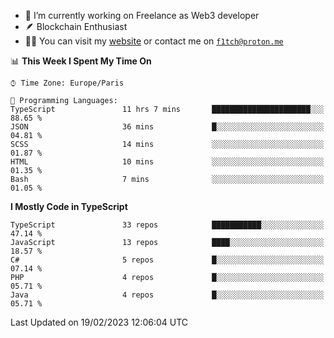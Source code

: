- 🔭 I’m currently working on Freelance as Web3 developer
- 🪶 Blockchain Enthusiast
- 👨‍💻 You can visit my [website](https://f1tch.xyz) or contact me on [`f1tch@proton.me`](mailto:f1tch@proton.me)

<!--START_SECTION:waka-->
📊 **This Week I Spent My Time On** 

```text
⌚︎ Time Zone: Europe/Paris

💬 Programming Languages: 
TypeScript               11 hrs 7 mins       ██████████████████████░░░   88.65 % 
JSON                     36 mins             █░░░░░░░░░░░░░░░░░░░░░░░░   04.81 % 
SCSS                     14 mins             ░░░░░░░░░░░░░░░░░░░░░░░░░   01.87 % 
HTML                     10 mins             ░░░░░░░░░░░░░░░░░░░░░░░░░   01.35 % 
Bash                     7 mins              ░░░░░░░░░░░░░░░░░░░░░░░░░   01.05 % 

```

**I Mostly Code in TypeScript** 

```text
TypeScript               33 repos            ███████████░░░░░░░░░░░░░░   47.14 % 
JavaScript               13 repos            ████░░░░░░░░░░░░░░░░░░░░░   18.57 % 
C#                       5 repos             █░░░░░░░░░░░░░░░░░░░░░░░░   07.14 % 
PHP                      4 repos             █░░░░░░░░░░░░░░░░░░░░░░░░   05.71 % 
Java                     4 repos             █░░░░░░░░░░░░░░░░░░░░░░░░   05.71 % 

```



 Last Updated on 19/02/2023 12:06:04 UTC
<!--END_SECTION:waka-->
